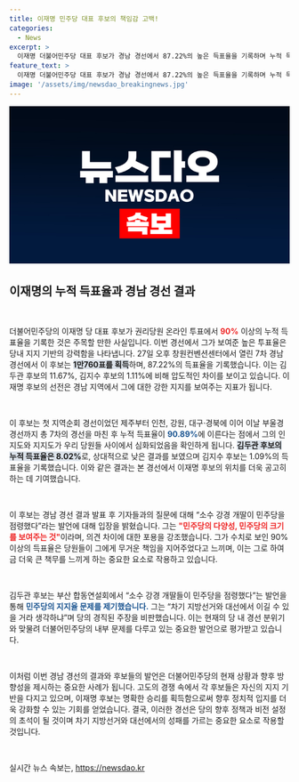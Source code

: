 ```yaml
---
title: 이재명 민주당 대표 후보의 책임감 고백!
categories:
  - News
excerpt: >
  이재명 더불어민주당 대표 후보가 경남 경선에서 87.22%의 높은 득표율을 기록하며 누적 득표율 90.89%를 돌파! 김두관 후보의 비판 속에서도 민주당의 다양성과 책임감을 강조한 그의 행보에 이목이 쏠리고 있다.
feature_text: >
  이재명 더불어민주당 대표 후보가 경남 경선에서 87.22%의 높은 득표율을 기록하며 누적 득표율 90.89%를 돌파! 김두관 후보의 비판 속에서도 민주당의 다양성과 책임감을 강조한 그의 행보에 이목이 쏠리고 있다.
image: '/assets/img/newsdao_breakingnews.jpg'
---
```


<p><img src="/assets/img/newsdao_breakingnews.jpg" alt="implanttips 속보" /></p>

<h2 data-ke-size="size26">이재명의 누적 득표율과 경남 경선 결과</h2>

<p data-ke-size="size16">&nbsp;</p>

<p>더불어민주당의 이재명 당 대표 후보가 권리당원 온라인 투표에서 <b><span style="color: #ee2323;">90%</span></b> 이상의 누적 득표율을 기록한 것은 주목할 만한 사실입니다. 이번 경선에서 그가 보여준 높은 투표율은 당내 지지 기반의 강력함을 나타냅니다. 27일 오후 창원컨벤션센터에서 열린 7차 경남 경선에서 이 후보는 <b><span style="background-color: #21538527;">1만760표를 획득</span></b>하며, 87.22%의 득표율을 기록했습니다. 이는 김두관 후보의 11.67%, 김지수 후보의 1.11%에 비해 압도적인 차이를 보이고 있습니다. 이재명 후보의 선전은 경남 지역에서 그에 대한 강한 지지를 보여주는 지표가 됩니다. </p>

<p data-ke-size="size16">&nbsp;</p>

<p>이 후보는 첫 지역순회 경선이었던 제주부터 인천, 강원, 대구·경북에 이어 이날 부울경 경선까지 총 7차의 경선을 마친 후 누적 득표율이 <b><span style="color: #1a5490;">90.89%</span></b>에 이른다는 점에서 그의 인지도와 지지도가 우리 당원들 사이에서 심화되었음을 확인하게 됩니다. <b><span style="background-color: #21538527;">김두관 후보의 누적 득표율은 8.02%</span></b>로, 상대적으로 낮은 결과를 보였으며 김지수 후보는 1.09%의 득표율을 기록했습니다. 이와 같은 결과는 본 경선에서 이재명 후보의 위치를 더욱 공고히 하는 데 기여했습니다.</p>

<p data-ke-size="size16">&nbsp;</p>

<p>이 후보는 경남 경선 결과 발표 후 기자들과의 질문에 대해 “소수 강경 개딸이 민주당을 점령했다”라는 발언에 대해 입장을 밝혔습니다. 그는 <b><span style="color: #ee2323;">"민주당의 다양성, 민주당의 크기를 보여주는 것"</span></b>이라며, 의견 차이에 대한 포용을 강조했습니다. 그가 수치로 보인 90% 이상의 득표율은 당원들이 그에게 무거운 책임을 지어주었다고 느끼며, 이는 그로 하여금 더욱 큰 책무를 느끼게 하는 중요한 요소로 작용하고 있습니다. </p>

<p data-ke-size="size16">&nbsp;</p>

<p>김두관 후보는 부산 합동연설회에서 “소수 강경 개딸들이 민주당을 점령했다”는 발언을 통해 <b><span style="color: #1a5490;">민주당의 지지율 문제를 제기했습니다.</span></b> 그는 “차기 지방선거와 대선에서 이길 수 있을 거라 생각하냐”며 당의 경직된 주장을 비판했습니다. 이는 현재의 당 내 경선 분위기와 맞물려 더불어민주당의 내부 문제를 다루고 있는 중요한 발언으로 평가받고 있습니다. </p>

<p data-ke-size="size16">&nbsp;</p>

<p>이처럼 이번 경남 경선의 결과와 후보들의 발언은 더불어민주당의 현재 상황과 향후 방향성을 제시하는 중요한 사례가 됩니다. 고도의 경쟁 속에서 각 후보들은 자신의 지지 기반을 다지고 있으며, 이재명 후보는 명확한 승리를 획득함으로써 향후 정치적 입지를 더욱 강화할 수 있는 기회를 얻었습니다. 결국, 이러한 경선은 당의 향후 정책과 비전 설정의 초석이 될 것이며 차기 지방선거와 대선에서의 성패를 가르는 중요한 요소로 작용할 것입니다.</p>

<p data-ke-size="size16">&nbsp;</p>
실시간 뉴스 속보는, <a href="https://newsdao.kr" rel="dofollow">https://newsdao.kr</a>


